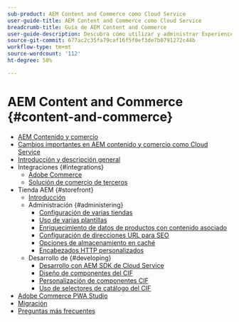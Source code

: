 ```yaml
---
sub-product: AEM Content and Commerce como Cloud Service
user-guide-title: AEM Content and Commerce como Cloud Service
breadcrumb-title: Guía de AEM Content and Commerce
user-guide-description: Descubra cómo utilizar y administrar Experience Manager Content and Commerce como Cloud Service.
source-git-commit: 677ac2c35fa79caf16f5f0ef3de7b0791272c44b
workflow-type: tm+mt
source-wordcount: '112'
ht-degree: 58%

---
```



# AEM Content and Commerce {#content-and-commerce}

+ [AEM Contenido y comercio](/help/commerce-cloud/home.md)
+ [Cambios importantes en AEM contenido y comercio como Cloud Service](changes.md)
+ [Introducción y descripción general](introduction.md)
+ Integraciones {#integrations}
   + [Adobe Commerce](integrating/magento.md)
   + [Solución de comercio de terceros](integrating/third-party.md)
+ Tienda AEM {#storefront}
   + [Introducción](getting-started.md)
   + Administración {#administering}
      + [Configuración de varias tiendas](configuring/multi-store-setup.md)
      + [Uso de varias plantillas](configuring/multi-template-usage.md)
      + [Enriquecimiento de datos de productos con contenido asociado](configuring/enrich-product-associated-content.md)
      + [Configuración de direcciones URL para SEO](configuring/advanced-url-configuration.md)
      + [Opciones de almacenamiento en caché](configuring/caching.md)
      + [Encabezados HTTP personalizados](/help/commerce-cloud/configuring/custom-http-headers.md)
   + Desarrollo de {#developing}
      + [Desarrollo con AEM SDK de Cloud Service](develop.md)
      + [Diseño de componentes del CIF](customizing/style-cif-component.md)
      + [Personalización de componentes CIF](customizing/customize-cif-components.md)
      + [Uso de selectores de catálogo del CIF](customizing/use-cif-pickers.md)
+ [Adobe Commerce PWA Studio](/help/commerce-cloud/pwa-studio/getting-started.md)
+ [Migración](migration.md)
+ [Preguntas más frecuentes](faq.md)
